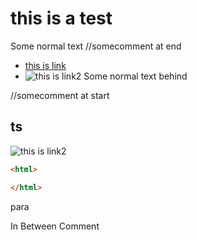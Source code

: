 # this is a test

Some normal text //somecomment at end
- [this is link](something.md)
- ![this is link2](/r/something.jpg)
Some normal text behind

//somecomment at start

## ts

![this is link2](something.jpg)

```html
<html>

</html>
```
<html>
<p>para</p>
</html>
<!-- 1 -->

In Between Comment

<!-- This is comment 

commmmment
-->
